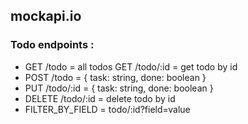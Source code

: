 ## mockapi.io

### Todo endpoints :

- GET /todo = all todos GET /todo/:id = get todo by id
- POST /todo = { task: string, done: boolean }
- PUT /todo/:id = { task: string, done: boolean }
- DELETE /todo/:id = delete todo by id
- FILTER_BY_FIELD = todo/:id?field=value
